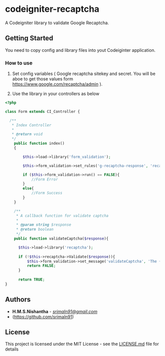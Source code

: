 # codeigniter-recaptcha

A Codeigniter library to validate Google Recaptcha.

## Getting Started

You need to copy config and library files into yout Codeiginter application.

### How to use

01. Set config variables ( Google recaptcha sitekey and secret. You will be aboe to get those values form https://www.google.com/recaptcha/admin ).

02. Use the library in your controllers as below  

```php
<?php

class Form extends CI_Controller {

  /**
   * Index Controller
   *
   * @return void
   */
    public function index()
    {

        $this->load->library('form_validation');

        $this->form_validation->set_rules('g-recaptcha-response', 'recaptcha', 'trim|required|callback_validateCaptcha');

        if ($this->form_validation->run() == FALSE){
            //Form Error
        }
        else{
            //Form Success
        }
    }

    /**
     * A callback function for validate captcha
     *
     * @param string $response
     * @return boolean
     */
    public function validateCaptcha($response){

      $this->load->library('recaptcha');
      
      if (!$this->recaptcha->Validate($response)){
          $this->form_validation->set_message('validateCaptcha', 'The {field} field is incorrect. Please retry.');
          return FALSE;
      }
      
      return TRUE;
}

```



## Authors

* **H.M.S.Nishantha** - *srimaln91@gmail.com*
* (https://github.com/srimaln91)



## License

This project is licensed under the MIT License - see the [LICENSE.md](LICENSE.md) file for details

